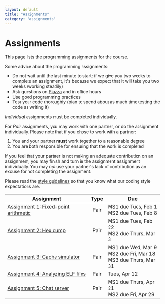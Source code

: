 ```yaml
---
layout: default
title: "Assignments"
category: "assignments"
---
```


# Assignments

This page lists the programming assignments for the course.

Some advice about the programming assignments:

* Do not wait until the last minute to start: if we give you two weeks to complete an assignment, it's because we expect that it will take you two weeks (working steadily)
* Ask questions on [Piazza](https://piazza.com/jhu/spring2022/601229) and in office hours
* Use good programming practices
* Test your code thoroughly (plan to spend about as much time testing the code as writing it)

*Individual* assignments must be completed individually.

For *Pair* assignments, you may work with one partner, or do the assignment individually.
Please note that if you chose to work with a partner:

1. You and your partner **must** work together to a reasonable degree
2. You are both responsible for ensuring that the work is completed

If you feel that your partner is not making an adequate contribution on an
assignment, you may finish and turn in the assignment assignment individually.
You may *not* use your partner's lack of contribution as an excuse for not
completing the assignment.

Please read the [style guidelines](assign/style.html) so that you know what our coding style expectations are.

Assignment | Type | Due
---------- | :--: | ---
[Assignment 1: Fixed-point arithmetic](assign/assign01.html) | Pair | MS1 due Tues, Feb 1<br>MS2 due Tues, Feb 8
[Assignment 2: Hex dump](assign/assign02.html) | Pair | MS1 due Tues, Feb 22<br>MS2 due Thurs, Mar 3
[Assignment 3: Cache simulator](assign/assign03.html) | Pair | MS1 due Wed, Mar 9<br>MS2 due Fri, Mar 18<br>MS3 due Thurs, Mar 31
[Assignment 4: Analyzing ELF files](assign/assign04.html) | Pair | Tues, Apr 12
[Assignment 5: Chat server](assign/assign05.html) | Pair | MS1 due Thurs, Apr 21<br>MS2 due Fri, Apr 29
